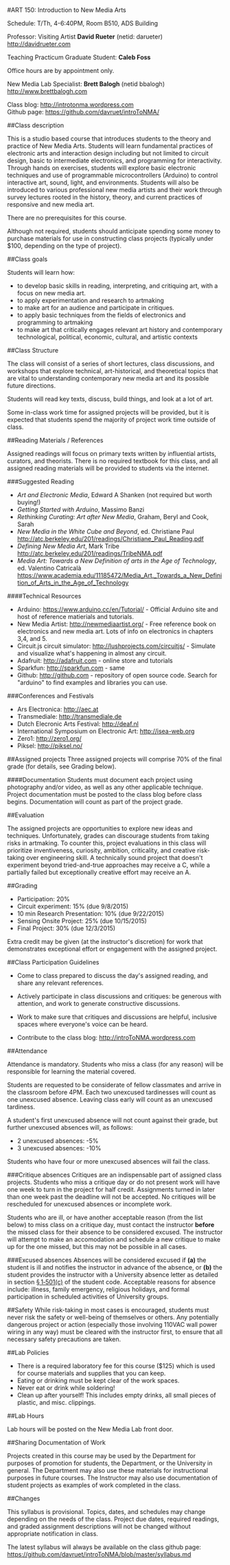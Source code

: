 #ART 150: Introduction to New Media Arts

Schedule: T/Th, 4-6:40PM, Room B510, ADS Building  

Professor: Visiting Artist **David Rueter** (netid: darueter)  
<http://davidrueter.com>  

Teaching Practicum Graduate Student: **Caleb Foss**

Office hours are by appointment only.

New Media Lab Specialist: **Brett Balogh** (netid bbalogh)  
<http://www.brettbalogh.com>

Class blog: <http://introtonma.wordpress.com>  
Github page: <https://github.com/davruet/introToNMA/>

##Class description

This is a studio based course that introduces students to the theory and practice of New Media Arts. Students will learn fundamental practices of electronic arts and interaction design including but not limited to circuit design, basic to intermediate electronics, and programming for interactivity. Through hands on exercises, students will explore basic electronic techniques and use of programmable microcontrollers (Arduino) to control interactive art, sound, light, and environments. Students will also be introduced to various professional new media artists and their work through survey lectures rooted in the history, theory, and current practices of responsive and new media art.

There are no prerequisites for this course.

Although not required, students should anticipate spending some money to purchase materials for use in constructing class projects (typically under $100, depending on the type of project).

##Class goals

Students will learn how:

* to develop basic skills in reading, interpreting, and critiquing art, with a focus on new media art.
* to apply experimentation and research to artmaking
* to make art for an audience and participate in critiques.
* to apply basic techniques from the fields of electronics and programming to artmaking
* to make art that critically engages relevant art history and contemporary technological, political, economic, cultural, and artistic contexts



##Class Structure

The class will consist of a series of short lectures, class discussions, and workshops that explore technical, art-historical, and theoretical topics that are vital to understanding contemporary new media art and its possible future directions.

Students will read key texts, discuss, build things, and look at a lot of art. 

Some in-class work time for assigned projects will be provided, but it is expected that students spend the majority of project work time outside of class.

##Reading Materials / References

Assigned readings will focus on primary texts written by influential artists, curators, and theorists. There is no required textbook for this class, and all assigned reading materials will be provided to students via the internet.

###Suggested Reading

* *Art and Electronic Media*, Edward A Shanken (not required but worth buying!)
* *Getting Started with Arduino*, Massimo Banzi
* *Rethinking Curating: Art after New Media*, Graham, Beryl and Cook, Sarah
* *New Media in the White Cube and Beyond*, ed. Christiane Paul <http://atc.berkeley.edu/201/readings/Christiane_Paul_Reading.pdf>
* *Defining New Media Art*, Mark Tribe <http://atc.berkeley.edu/201/readings/TribeNMA.pdf>
* *Media Art: Towards a New Definition of arts in the Age of Technology*, ed. Valentino Catricalà <https://www.academia.edu/11185472/Media_Art._Towards_a_New_Definition_of_Arts_in_the_Age_of_Technology>

####Technical Resources
* Arduino: <https://www.arduino.cc/en/Tutorial/> - Official Arduino site and host of reference matierials and tutorials.
* New Media Artist: <http://newmediaartist.org/> - Free reference book on electronics and new media art. Lots of info on electronics in chapters 3,4, and 5.
* Circuit.js circuit simulator: <http://lushprojects.com/circuitjs/> - Simulate and visualize what's happening in almost any circuit. 	
* Adafruit: <http://adafruit.com> - online store and tutorials
* Sparkfun: <http://sparkfun.com> - same
* Github: <http://github.com> - repository of open source code. Search for "arduino" to find examples and libraries you can use.


###Conferences and Festivals
* Ars Electronica: <http://aec.at> 
* Transmediale: <http://transmediale.de> 
* Dutch Elecronic Arts Festival: <http://deaf.nl>
* International Symposium on Electronic Art: <http://isea-web.org>
* Zero1: <http://zero1.org/>
* Piksel: <http://piksel.no/>


##Assigned projects
Three assigned projects will comprise 70% of the final grade (for details, see Grading below). 

####Documentation
Students must document each project using photography and/or video, as well as any other applicable technique. Project documentation must be posted to the class blog before class begins. Documentation will count as part of the project grade.


##Evaluation

The assigned projects are opportunities to explore new ideas and techniques. Unfortunately, grades can discourage students from taking risks in artmaking. To counter this, project evaluations in this class will prioritize inventiveness, curiosity, ambition, criticality, and creative risk-taking over engineering skill. A technically sound project that doesn't experiment beyond tried-and-true approaches may receive a C, while a partially failed but exceptionally creative effort may receive an A.


##Grading

* Participation: 20%
* Circuit experiment: 15% (due 9/8/2015)
* 10 min Research Presentation: 10% (due 9/22/2015)
* Sensing Onsite Project: 25% (due 10/15/2015)
* Final Project: 30% (due 12/3/2015)

Extra credit may be given (at the instructor's discretion) for work that demonstrates exceptional effort or engagement with the assigned project.


##Class Participation Guidelines
* Come to class prepared to discuss the day's assigned reading, and share any relevant references.

* Actively participate in class discussions and critiques: be generous with attention, and work to generate constructive discussions. 

* Work to make sure that critiques and discussions are helpful, inclusive spaces where everyone's voice can be heard. 

* Contribute to the class blog: <http://introToNMA.wordpress.com>

##Attendance

Attendance is mandatory. Students who miss a class (for any reason) will be responsible for learning the material covered.

Students are requested to be considerate of fellow classmates and arrive in the classroom before 4PM. Each two unexcused tardinesses will count as one unexcused absence. Leaving class early will count as an unexcused tardiness. 

A student's first unexcused absence will not count against their grade, but further unexcused absences will, as follows:

* 2 unexcused absences: -5%
* 3 unexcused absences: -10%

Students who have four or more unexcused absences will fail the class.

###Critique absences
Critiques are an indispensable part of assigned class projects. Students who miss a critique day or do not present work will have one week to turn in the project for half credit. Assignments turned in later than one week past the deadline will not be accepted. No critiques will be rescheduled for unexcused absences or incomplete work.

Students who are ill, or have another acceptable reason (from the list below) to miss class on a critique day, must contact the instructor **before** the missed class for their absence to be considered excused. The instructor will attempt to make an accomodation and schedule a new critique to make up for the one missed, but this may not be possible in all cases.

###Excused absences
Absences will be considered excused if **(a)** the student is ill and notifies the instructor in advance of the absence, or **(b)** the student provides the instructor with a University absence letter as detailed in section [§ 1‑501(c)](http://studentcode.illinois.edu/article1_part5_1-501.html) of the student code. Acceptable reasons for absence include: illness, family emergency, religious holidays, and formal participation in scheduled activities of University groups.

##Safety
While risk-taking in most cases is encouraged, students must never risk the safety or well-being of themselves or others. Any potentially dangerous project or action (especially those involving 110VAC wall power wiring in any way) must be cleared with the instructor first, to ensure that all necessary safety precautions are taken.


##Lab Policies

* There is a required laboratory fee for this course ($125) which is used for course materials and supplies that you can keep.
* Eating or drinking must be kept clear of the work spaces.
* Never eat or drink while soldering!
* Clean up after yourself! This includes empty drinks, all small pieces of plastic, and misc. clippings.


##Lab Hours

Lab hours will be posted on the New Media Lab front door.

##Sharing Documentation of Work

Projects created in this course may be used by the Department for purposes of promotion for students, the Department, or the University in general. The Department may also use these materials for instructional purposes in future courses. The Instructor may also use documentation of student projects as examples of work completed in the class.

##Changes

This syllabus is provisional. Topics, dates, and schedules may change depending on the needs of the class. Project due dates, required readings, and graded assignment descriptions will not be changed without appropriate notification in class.

The latest syllabus will always be available on the class github page: <https://github.com/davruet/introToNMA/blob/master/syllabus.md>








